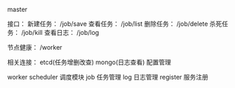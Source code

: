 master

接口： 
新建任务： /job/save
查看任务： /job/list
删除任务： /job/delete
杀死任务： /job/kill
查看日志： /job/log

节点健康： /worker

相关连接： etcd(任务增删改查) mongo(日志查看)
配置管理

worker
scheduler	调度模块
job			任务管理
log			日志管理
register	服务注册
